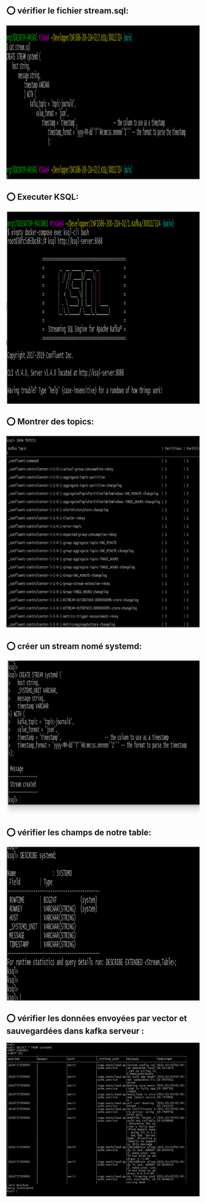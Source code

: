 
## :o: vérifier le fichier stream.sql:

<img src=images/4.PNG  alt="alt text" width="750" height="400">

## :o: Executer KSQL:

<img src=images/50.PNG  alt="alt text" width="750" height="500">

## :o: Montrer des topics:

<img src=images/51.PNG  alt="alt text" width="750" height="500">

## :o: créer un stream nomé systemd:


<img src=images/1.PNG  alt="alt text" width="750" height="400">


## :o: vérifier les champs de notre table:

<img src=images/2.PNG  alt="alt text" width="750" height="400">

## :o: vérifier les données envoyées par vector et sauvegardées dans kafka serveur :

<img src=images/3.PNG  alt="alt text" width="750" height="400">

